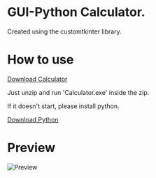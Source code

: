 # GUI-Python Calculator.

Created using the customtkinter library.

# How to use

[Download Calculator](https://github.com/Believe0127/Perfect-Python-Calculator./releases/tag/CalculatorV5.4)

Just unzip and run 'Calculator.exe' inside the zip.

If it doesn't start, please install python.

[Download Python](https://www.python.org/)

# Preview

![Preview](https://github.com/Believe0127/Perfect-Python-Calculator./assets/101379299/7d9df891-5f62-4d50-8e75-516d47e88f0c)

